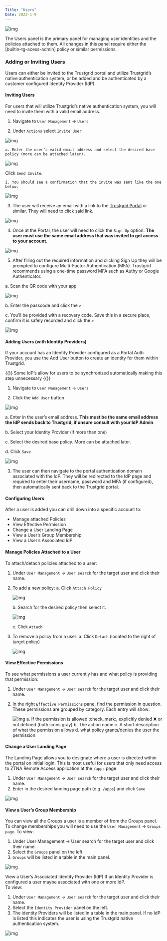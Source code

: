 ```yaml
---
Title: "Users"
Date: 2023-1-9
---
```


![img](users.png)

The Users panel is the primary panel for managing user identities and the policies attached to them. All changes in this panel require either the [builtin-tg-acess-admin] policy or similar permissions.

### Adding or Inviting Users

Users can either be invited to the Trustgrid portal and utilize Trustgrid’s native authentication system, or be added and be authenticated by a customer configured Identity Provider (IdP).

#### Inviting Users

For users that will utilize Trustgrid’s native authentication system, you will need to invite them with a valid email address.

1. Navigate to `User Management` → `Users`

2. Under `Actions` select `Invite User`

![img](invite.png)

    a. Enter the user’s valid email address and select the desired base policy (more can be attached later).

![img](send-invite.png)

Click `Send Invite`.

    i. You should see a confirmation that the invite was sent like the one below.

![img](invite-sent.png)

3. The user will receive an email with a link to the [Trustgrid Portal](https://portal.trustgrid.io) or similar. They will need to click said link.

![img](linky.png)

4. Once at the Portal, the user will need to click the `Sign Up` option. **The user must use the same email address that was invited to get access to your account**.

![img](sign-up.png)

5. After filling out the required information and clicking Sign Up they will be prompted to configure Multi-Factor Authentication (MFA). Trustgrid recommends using a one-time password MFA such as Authy or Google Authenticator.

a. Scan the QR code with your app

![img](scan-code.png)

b. Enter the passcode and click the `>`

c. You’ll be provided with a recovery code. Save this in a secure place, confirm it is safely recorded and click the `>`

![img](backup-code.png)

#### Adding Users (with Identity Providers)

If your account has an Identity Provider configured as a Portal Auth Provider, you use the Add User button to create an identity for them within Trustgrid.

{{<alert>}} Some IdP’s allow for users to be synchronized automatically making this step unnecessary {{</alert>}}

1. Navigate to `User Management` → `Users`

2. Click the `Add User` button

![img](add-user.png)

a. Enter in the user’s email address. **This must be the same email address the IdP sends back to Trustgrid, if unsure consult with your IdP Admin**.

b. Select your Identity Provider (if more than one)

c. Select the desired base policy. More can be attached later.

d. Click `Save`

![img](save-new-user.png)

3. The user can then navigate to the portal authentication domain associated with the IdP. They will be redirected to the IdP page and required to enter their username, password and MFA (if configured), then automatically sent back to the Trustgrid portal.

#### Configuring Users

After a user is added you can drill down into a specific account to:

- Manage attached Policies
- View Effective Permission
- Change a User Landing Page
- View a User’s Group Membership
- View a User’s Associated IdP

#### Manage Policies Attached to a User

To attach/detach policies attached to a user:

1. Under `User Management` → `User search` for the target user and click their name.
2. To add a new policy:
   a. Click `Attach Policy`

   ![img](attach-policy.png)

   b. Search for the desired policy then select it.

   ![img](choose-policy.png)

   c. Click `Attach`

3. To remove a policy from a user:
   a. Click `Detach` (located to the right of target policy)

   ![img](detach.png)

#### View Effective Permissions

To see what permissions a user currently has and what policy is providing that permission:

1. Under `User Management` → `User search` for the target user and click their name.
2. In the right `Effective Permissions` pane, find the permission in question. These permissions are grouped by category. Each entry will show:

   ![img](effective-permissions.png)
   a. If the permission is allowed :check_mark:, explicitly denied :x: or not defined (both icons gray)
   b. The action name
   c. A short description of what the permission allows
   d. what policy grants/denies the user the permission

#### Change a User Landing Page

The Landing Page allows you to designate where a user is directed within the portal on initial login. This is most useful for users that only need access to ZTNA Remote Access application at the `/apps` page.

1. Under `User Management` → `User search` for the target user and click their name.
2. Enter in the desired landing page path (e.g. `/apps`) and click `Save`

![img](apps.png)

#### View a User’s Group Membership

You can view all the Groups a user is a member of from the Groups panel. To change memberships you will need to use the `User Management` → `Groups page`.
To view:

1. Under User Management → User search for the target user and click their name.
2. Select the `Groups` panel on the left.
3. `Groups` will be listed in a table in the main panel.

![img](group-membership.png)

View a User’s Associated Identity Provider (IdP)
If an Identity Provider is configured a user maybe associated with one or more IdP.  
To view:

1. Under `User Management` → `User search` for the target user and click their name.
2. Select the `Identity Provider` panel on the left.
3. The identity Providers will be listed in a table in the main panel. If no IdP is listed this indicates the user is using the Trustgrid native authentication system.

![img](identity.png)
